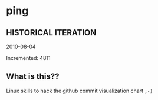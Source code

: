 # ping

## HISTORICAL ITERATION
2010-08-04

Incremented: 4811

## What is this?? 
Linux skills to hack the github commit visualization chart `;-)`
